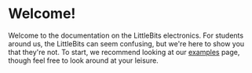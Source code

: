# Welcome!

Welcome to the documentation on the LittleBits electronics.
For students around us, the LittleBits can seem confusing, but we're here to show you that they're not.
To start, we recommend looking at our [examples][placeholder] page, though feel free to look around at your leisure.

[placeholder]: https://www.shinthebin.tech